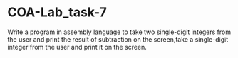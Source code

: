 # COA-Lab_task-7
Write a program in assembly language to take two single-digit integers from the user and print the result of subtraction on the screen,take a single-digit integer from the user and print it on the screen.
